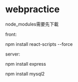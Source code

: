 # webpractice
node_modules需要先下載

front:

npm install react-scripts --force

server:

npm install express

npm install mysql2
